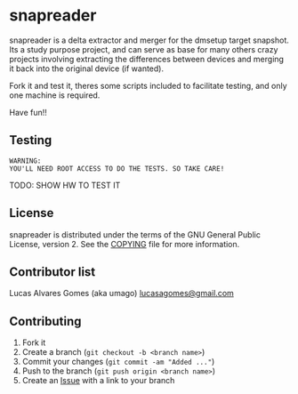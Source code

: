 snapreader
=======

snapreader is a delta extractor and merger for the dmsetup target snapshot.
Its a study purpose project, and can serve as base for many others crazy
projects involving extracting the differences between devices and merging it
back into the original device (if wanted).

Fork it and test it, theres some scripts included to facilitate testing, and
only one machine is required.

Have fun!!

Testing
-------

    WARNING: 
    YOU'LL NEED ROOT ACCESS TO DO THE TESTS. SO TAKE CARE!

TODO: SHOW HW TO TEST IT

License
-------

snapreader is distributed under the terms of the GNU General Public License, version 2.
See the [COPYING][1] file for more information.

Contributor list
----------------

Lucas Alvares Gomes (aka umago) <lucasagomes@gmail.com>

Contributing
------------

1. Fork it
2. Create a branch (`git checkout -b <branch name>`)
3. Commit your changes (`git commit -am "Added ..."`)
4. Push to the branch (`git push origin <branch name>`)
5. Create an [Issue][2] with a link to your branch

[1]: https://github.com/umago/snapreader/blob/master/COPYING
[2]: http://github.com/umago/snapreader/issues
